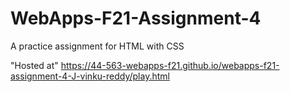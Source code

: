 # WebApps-F21-Assignment-4
A practice assignment for HTML with CSS
 

 "Hosted at" https://44-563-webapps-f21.github.io/webapps-f21-assignment-4-J-vinku-reddy/play.html